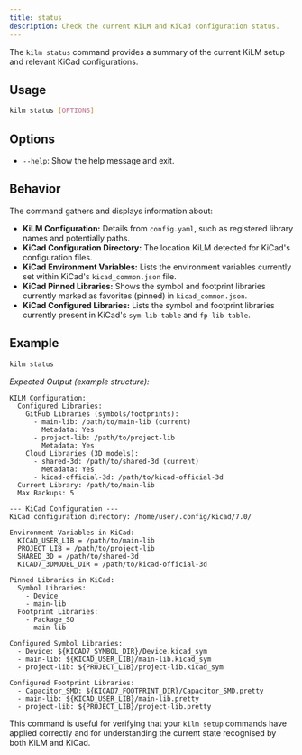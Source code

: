 ```yaml
---
title: status
description: Check the current KiLM and KiCad configuration status.
---
```


The `kilm status` command provides a summary of the current KiLM setup and relevant KiCad configurations.

## Usage

```bash
kilm status [OPTIONS]
```

## Options

- `--help`:
  Show the help message and exit.

## Behavior

The command gathers and displays information about:

- **KiLM Configuration:** Details from `config.yaml`, such as registered library names and potentially paths.
- **KiCad Configuration Directory:** The location KiLM detected for KiCad's configuration files.
- **KiCad Environment Variables:** Lists the environment variables currently set within KiCad's `kicad_common.json` file.
- **KiCad Pinned Libraries:** Shows the symbol and footprint libraries currently marked as favorites (pinned) in `kicad_common.json`.
- **KiCad Configured Libraries:** Lists the symbol and footprint libraries currently present in KiCad's `sym-lib-table` and `fp-lib-table`.

## Example

```bash
kilm status
```

_Expected Output (example structure):_

```text
KILM Configuration:
  Configured Libraries:
    GitHub Libraries (symbols/footprints):
      - main-lib: /path/to/main-lib (current)
        Metadata: Yes
      - project-lib: /path/to/project-lib
        Metadata: Yes
    Cloud Libraries (3D models):
      - shared-3d: /path/to/shared-3d (current)
        Metadata: Yes
      - kicad-official-3d: /path/to/kicad-official-3d
  Current Library: /path/to/main-lib
  Max Backups: 5

--- KiCad Configuration ---
KiCad configuration directory: /home/user/.config/kicad/7.0/

Environment Variables in KiCad:
  KICAD_USER_LIB = /path/to/main-lib
  PROJECT_LIB = /path/to/project-lib
  SHARED_3D = /path/to/shared-3d
  KICAD7_3DMODEL_DIR = /path/to/kicad-official-3d

Pinned Libraries in KiCad:
  Symbol Libraries:
    - Device
    - main-lib
  Footprint Libraries:
    - Package_SO
    - main-lib

Configured Symbol Libraries:
  - Device: ${KICAD7_SYMBOL_DIR}/Device.kicad_sym
  - main-lib: ${KICAD_USER_LIB}/main-lib.kicad_sym
  - project-lib: ${PROJECT_LIB}/project-lib.kicad_sym

Configured Footprint Libraries:
  - Capacitor_SMD: ${KICAD7_FOOTPRINT_DIR}/Capacitor_SMD.pretty
  - main-lib: ${KICAD_USER_LIB}/main-lib.pretty
  - project-lib: ${PROJECT_LIB}/project-lib.pretty
```

This command is useful for verifying that your `kilm setup` commands have applied correctly and for understanding the current state recognised by both KiLM and KiCad.
